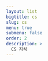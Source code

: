 ```yaml
---
layout: list
bigtitle: cs
slug: cs
menu: true
submenu: false
order: 2
description: >
  CS 지식
---
```

